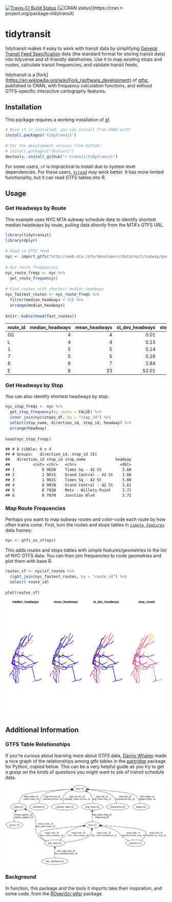 [![Travis-CI Build
Status](https://travis-ci.com/r-transit/tidytransit.svg?branch=master)](https://travis-ci.com/r-transit/tidytransit)
[![CRAN
status](https://www.r-pkg.org/badges/version/tidytransit?)](https://cran.r-project.org/package=tidytransit)

# tidytransit

tidytransit makes it easy to work with transit data by simplifying [General Transit Feed Specification](http://gtfs.org/) data (the standard format for storing transit data) into tidyverse and sf-friendly dataframes. Use it to map existing stops and routes, calculate transit frequencies, and validate transit feeds.

tidytransit is a [fork](https://en.wikipedia.org/wiki/Fork_(software_development) of [gtfsr](https://github.com/ropensci/gtfsr), published to CRAN, with frequency calculation functions, and without GTFS-specific interactive cartography features. 

## Installation

This package requires a working installation of [sf](https://github.com/r-spatial/sf#installing). 

``` r
# Once sf is installed, you can install from CRAN with: 
install.packages('tidytransit')

# For the development version from Github:
# install.packages("devtools")
devtools::install_github("r-transit/tidytransit")
```

For some users, `sf` is impractical to install due to system level dependencies. For these users, [`trread`](https://github.com/r-transit/trread) may work better. It has more limited functionality, but it can read GTFS tables into R. 

## Usage

### Get Headways by Route

This example uses NYC MTA subway schedule data to identify shortest median headways by route, pulling data directly from the MTA's GTFS URL.

``` r
library(tidytransit)
library(dplyr)

# Read in GTFS feed
nyc <- import_gtfs("http://web.mta.info/developers/data/nyct/subway/google_transit.zip")

# Get route frequencies
nyc_route_freqs <- nyc %>% 
  get_route_frequency()

# Find routes with shortest median headways
nyc_fastest_routes <- nyc_route_freqs %>% 
  filter(median_headways < 25) %>% 
  arrange(median_headways)

knitr::kable(head(fast_routes))
```

| route\_id | median\_headways | mean\_headways | st\_dev\_headways | stop\_count |
| :-------- | ---------------: | -------------: | ----------------: | ----------: |
| GS        |                4 |              4 |              0.01 |           4 |
| L         |                4 |              4 |              0.13 |          48 |
| 1         |                5 |              5 |              0.14 |          76 |
| 7         |                5 |              5 |              0.29 |          44 |
| 6         |                6 |              7 |              2.84 |          76 |
| E         |                6 |             23 |             53.01 |          48 |


### Get Headways by Stop

You can also identify shortest headways by stop.

``` r
nyc_stop_freqs <- nyc %>% 
  get_stop_frequency(by_route = FALSE) %>%
  inner_join(nyc$stops_df, by = "stop_id") %>%
  select(stop_name, direction_id, stop_id, headway) %>%
  arrange(headway)

head(nyc_stop_freqs)
```

    ## # A tibble: 6 x 4
    ## # Groups:   direction_id, stop_id [6]
    ##   direction_id stop_id stop_name             headway
    ##          <int> <chr>   <chr>                   <dbl>
    ## 1            0 902N    Times Sq - 42 St         3.60
    ## 2            1 901S    Grand Central - 42 St    3.60
    ## 3            1 902S    Times Sq - 42 St         3.60
    ## 4            0 901N    Grand Central - 42 St    3.61
    ## 5            0 702N    Mets - Willets Point     3.72
    ## 6            0 707N    Junction Blvd            3.72


### Map Route Frequencies

Perhaps you want to map subway routes and color-code each route by how often trains come. First, turn the routes and stops tables in [`simple features`](https://github.com/r-spatial/sf) data frames:

``` r
nyc <- gtfs_as_sf(nyc)
```

This adds routes and stops tables with simple features/geometries to the list of NYC GTFS data. You can then join frequencies to route geometries and plot them with base R.

``` r
routes_sf <- nyc$sf_routes %>% 
  right_join(nyc_fastest_routes, by = "route_id") %>% 
  select(-route_id)

plot(routes_sf)
```

![headways-by-route](man/figures/plot1-1.png)<!-- -->

## Additional Information

### GTFS Table Relationships

If you're curious about learning more about GTFS data, [Danny Whalen](https://github.com/invisiblefunnel) made a nice graph of
the relationships among gtfs tables in the
[partridge](https://github.com/remix/partridge) package for Python,
copied below. This can be a very helpful guide as you try to get a grasp
on the kinds of questions you might want to ask of transit schedule
data.

![gtfs-relationship-diagram](man/figures/dependency-graph.png)

### Background

In function, this package and the tools it imports take their inspiration, and some code, from the [ROpenSci gtfsr](https://github.com/ropensci/gtfsr) package.
